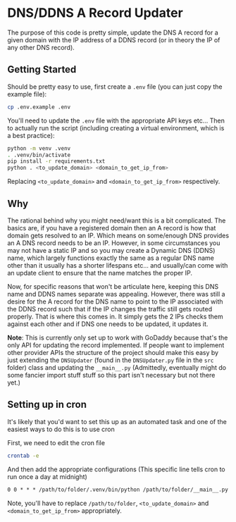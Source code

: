 # DNS/DDNS A Record Updater
The purpose of this code is pretty simple, update the DNS A record for a given domain with the IP address of a DDNS record (or in theory the IP of any other DNS record).

## Getting Started
Should be pretty easy to use, first create a `.env` file (you can just copy the example file):

```sh
cp .env.example .env
```

You'll need to update the `.env` file with the appropriate API keys etc... Then to actually run the script (including creating a virtual environment, which is a best practice):

```sh
python -m venv .venv
. .venv/bin/activate
pip install -r requirements.txt
python . <to_update_domain> <domain_to_get_ip_from>
```

Replacing `<to_update_domain>` and `<domain_to_get_ip_from>` respectively.

## Why
The rational behind why you might need/want this is a bit complicated. The basics are, if you have a registered domain then an A record is how that domain gets resolved to an IP.
Which means on some/enough DNS provides an A DNS record needs to be an IP. However, in some circumstances you may not have a static IP and so you may create a Dynamic DNS (DDNS) name, 
which largely functions exactly the same as a regular DNS name other than it usually has a shorter lifespans etc... and usually/can come with an update client to ensure that the name matches the proper IP.

Now, for specific reasons that won't be articulate here, keeping this DNS name and DDNS names separate was appealing. However, there was still a desire for the A record for the DNS name to point to the IP associated with the DDNS record such that if the IP changes the traffic still gets routed properly. That is where this comes in. It simply gets the 2 IPs checks them against each other and if DNS one needs to be updated, it updates it.

**Note**: This is currently only set up to work with GoDaddy because that's the only API for updating the record implemented. If people want to implement other provider APIs the structure of the project should make this easy by just extending the `DNSUpdater` (found in the `DNSUpdater.py` file in the `src` folder) class and updating the `__main__.py` (Admittedly, eventually might do some fancier import stuff stuff so this part isn't necessary but not there yet.)

## Setting up in cron
It's likely that you'd want to set this up as an automated task and one of the easiest ways to do this is to use cron

First, we need to edit the cron file
```sh
crontab -e
```

And then add the appropriate configurations (This specific line tells cron to run once a day at midnight)
```txt
0 0 * * * /path/to/folder/.venv/bin/python /path/to/folder/__main__.py <to_update_domain> <domain_to_get_ip_from>
```

Note, you'll have to replace `/path/to/folder`, `<to_update_domain>` and `<domain_to_get_ip_from>` appropriately.